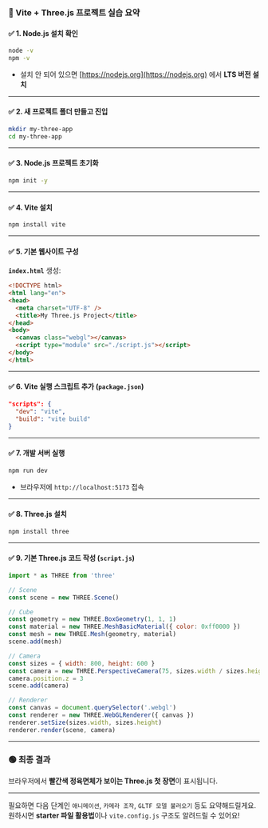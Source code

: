 ### 🚀 Vite + Three.js 프로젝트 실습 요약

#### ✅ 1. Node.js 설치 확인
```bash
node -v
npm -v
```
- 설치 안 되어 있으면 [https://nodejs.org](https://nodejs.org) 에서 **LTS 버전 설치**

---

#### ✅ 2. 새 프로젝트 폴더 만들고 진입
```bash
mkdir my-three-app
cd my-three-app
```

---

#### ✅ 3. Node.js 프로젝트 초기화
```bash
npm init -y
```

---

#### ✅ 4. Vite 설치
```bash
npm install vite
```

---

#### ✅ 5. 기본 웹사이트 구성
**`index.html`** 생성:
```html
<!DOCTYPE html>
<html lang="en">
<head>
  <meta charset="UTF-8" />
  <title>My Three.js Project</title>
</head>
<body>
  <canvas class="webgl"></canvas>
  <script type="module" src="./script.js"></script>
</body>
</html>
```

---

#### ✅ 6. Vite 실행 스크립트 추가 (`package.json`)
```json
"scripts": {
  "dev": "vite",
  "build": "vite build"
}
```

---

#### ✅ 7. 개발 서버 실행
```bash
npm run dev
```
- 브라우저에 `http://localhost:5173` 접속

---

#### ✅ 8. Three.js 설치
```bash
npm install three
```

---

#### ✅ 9. 기본 Three.js 코드 작성 (`script.js`)
```js
import * as THREE from 'three'

// Scene
const scene = new THREE.Scene()

// Cube
const geometry = new THREE.BoxGeometry(1, 1, 1)
const material = new THREE.MeshBasicMaterial({ color: 0xff0000 })
const mesh = new THREE.Mesh(geometry, material)
scene.add(mesh)

// Camera
const sizes = { width: 800, height: 600 }
const camera = new THREE.PerspectiveCamera(75, sizes.width / sizes.height)
camera.position.z = 3
scene.add(camera)

// Renderer
const canvas = document.querySelector('.webgl')
const renderer = new THREE.WebGLRenderer({ canvas })
renderer.setSize(sizes.width, sizes.height)
renderer.render(scene, camera)
```

---

### 🟢 최종 결과
브라우저에서 **빨간색 정육면체가 보이는 Three.js 첫 장면**이 표시됩니다.

---

필요하면 다음 단계인 `애니메이션`, `카메라 조작`, `GLTF 모델 불러오기` 등도 요약해드릴게요.  
원하시면 **starter 파일 활용법**이나 `vite.config.js` 구조도 알려드릴 수 있어요!
